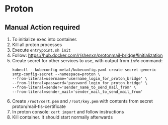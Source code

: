 # Proton

## Manual Action required
1. To initialize exec into container.
2. Kill all proton processes
3. Execute `entrypoint.sh init`
4. Follow: https://hub.docker.com/r/shenxn/protonmail-bridge#initialization
5. Create secret for other services to use, with output from `info` command:
    ```
    kubectl --kubeconfig metal/kubeconfig.yaml create secret generic smtp-config-secret --namespace=proton \
    --from-literal=username='username_login_for_proton_bridge' \
    --from-literal=password='password_login_for_proton_bridge' \
    --from-literal=sender='sender_name_to_send_mail_from' \
    --from-literal=sender_mail='sender_mail_to_send_mail_from'
    ```
6. Create `/root/cert.pem` and `/root/key.pem` with contents from secret proton/mail-tls-certificate
7. In proton console: `cert import` and follow instructions
8. Kill container. It should start normally afterwards
